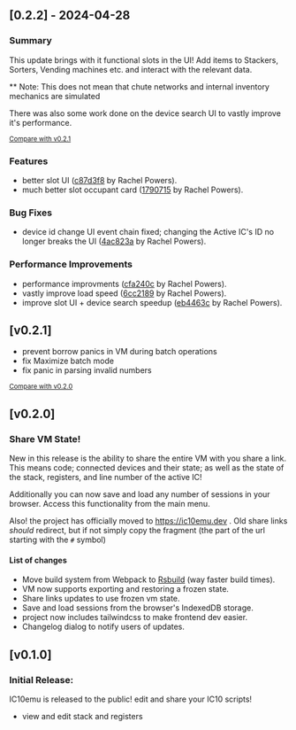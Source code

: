 <!-- insertion marker -->

## [0.2.2] - 2024-04-28

### Summary
This update brings with it functional slots in the UI! Add items to Stackers, Sorters, Vending machines etc. and interact with the relevant data.

** Note: This does not mean that chute networks and internal inventory mechanics are simulated

There was also some work done on the device search UI to vastly improve it's performance.


<small>[Compare with v0.2.1](https://github.com/Ryex/ic10emu/compare/v0.2.1...0.2.2)</small>

### Features

- better slot UI ([c87d3f8](https://github.com/Ryex/ic10emu/commit/c87d3f8bd88a64ad421e5999d7a040de205d4e03) by Rachel Powers).
- much better slot occupant card ([1790715](https://github.com/Ryex/ic10emu/commit/17907151b34bb6efdbd4370cd449e21dcc8eed54) by Rachel Powers).

### Bug Fixes

- device id change UI event chain fixed; changing the Active IC's ID no longer breaks the UI ([4ac823a](https://github.com/Ryex/ic10emu/commit/4ac823a1bc9d3b572de713ac59a5aabd5f0ff599) by Rachel Powers).

### Performance Improvements

- performance improvments ([cfa240c](https://github.com/Ryex/ic10emu/commit/cfa240c5794817ce4221cdac8be2e96e320edf5c) by Rachel Powers).
- vastly improve load speed ([6cc2189](https://github.com/Ryex/ic10emu/commit/6cc21899214296f51e93b70a3f9f67c39ba243d3) by Rachel Powers).
- improve slot UI + device search speedup ([eb4463c](https://github.com/Ryex/ic10emu/commit/eb4463c8ab318e8093e93c1ecaac139cf6dbb74d) by Rachel Powers).

## [v0.2.1]

- prevent borrow panics in VM during batch operations
- fix Maximize batch mode
- fix panic in parsing invalid numbers

<small>[Compare with v0.2.0](https://github.com/Ryex/ic10emu/compare/v0.2.0...v0.2.1)</small>

## [v0.2.0]

### Share VM State!

New in this release is the ability to share the entire VM with you share a link. This means code; connected devices and their state; as well as the state of the stack, registers, and line number of the active IC!

Additionally you can now save and load any number of sessions in your browser. Access this functionality from the main menu.

Also! the project has officially moved to https://ic10emu.dev . Old share links _should_ redirect, but if not simply copy the fragment (the part of the url starting with the `#` symbol)

#### List of changes

- Move build system from Webpack to [Rsbuild](https://rsbuild.dev/) (way faster build times).
- VM now supports exporting and restoring a frozen state.
- Share links updates to use frozen vm state.
- Save and load sessions from the browser's IndexedDB storage.
- project now includes tailwindcss to make frontend dev easier.
- Changelog dialog to notify users of updates.

## [v0.1.0]

### **Initial Release**:

IC10emu is released to the public! edit and share your IC10 scripts!

- view and edit stack and registers
